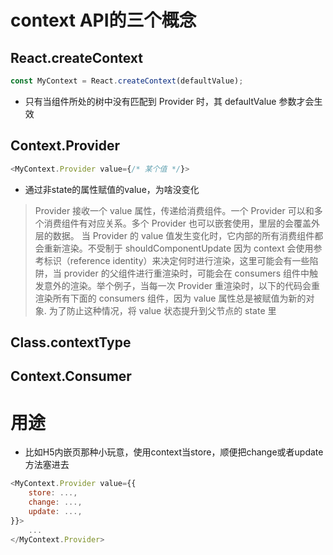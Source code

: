 # context API的三个概念
## React.createContext
```js
const MyContext = React.createContext(defaultValue);
```
* 只有当组件所处的树中没有匹配到 Provider 时，其 defaultValue 参数才会生效
## Context.Provider
```js
<MyContext.Provider value={/* 某个值 */}>
```
* 通过非state的属性赋值的value，为啥没变化
> Provider 接收一个 value 属性，传递给消费组件。一个 Provider 可以和多个消费组件有对应关系。多个 Provider 也可以嵌套使用，里层的会覆盖外层的数据。
> 当 Provider 的 value 值发生变化时，它内部的所有消费组件都会重新渲染。不受制于 shouldComponentUpdate
> 因为 context 会使用参考标识（reference identity）来决定何时进行渲染，这里可能会有一些陷阱，当 provider 的父组件进行重渲染时，可能会在 consumers 组件中触发意外的渲染。举个例子，当每一次 Provider 重渲染时，以下的代码会重渲染所有下面的 consumers 组件，因为 value 属性总是被赋值为新的对象. 为了防止这种情况，将 value 状态提升到父节点的 state 里

## Class.contextType


## Context.Consumer


# 用途
* 比如H5内嵌页那种小玩意，使用context当store，顺便把change或者update方法塞进去
```js
<MyContext.Provider value={{
    store: ...,
    change: ...,
    update: ...,
}}>
    ...
</MyContext.Provider>
```


